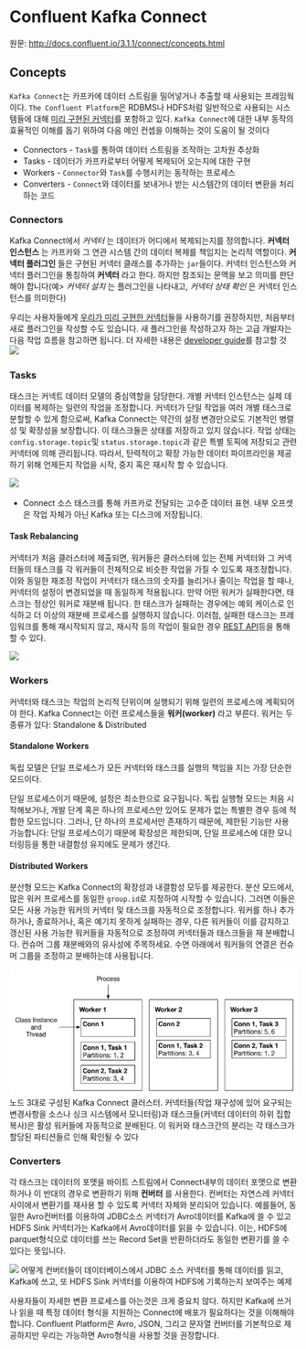 # Confluent Kafka Connect
원문: http://docs.confluent.io/3.1.1/connect/concepts.html

## Concepts
`Kafka Connect`는 카프카에 데이터 스트림을 밀어넣거나 추출할 때 사용되는 프레임웍이다. `The Confluent Platform`은 RDBMS나 HDFS처럼 일반적으로 사용되는 시스템들에 대해 [미리 구현된 커넥터](http://www.confluent.io/product/connectors/)를 포함하고 있다. `Kafka Connect`에 대한 내부 동작의 효율적인 이해를 돕기 위하여 다음 메인 컨셉을 이해하는 것이 도움이 될 것이다

- Connectors - `Task`를 통하여 데이터 스트림을 조작하는 고차원 추상화
- Tasks - 데이터가 카프카로부터 어떻게 복제되어 오는지에 대한 구현
- Workers - `Connector`와 `Task`를 수행시키는 동작하는 프로세스
- Converters - `Connect`와 데이터를 보내거나 받는 시스템간의 데이터 변환을 처리하는 코드

### Connectors
Kafka Connect에서 *커넥터* 는 데이터가 어디에서 복제되는지를 정의합니다. **커넥터 인스턴스** 는 카프카와 그 연관 시스템 간의 데이터 복제를 책임지는 논리적 역할이다. **커넥터 플러그인** 들은 구현된 커넥터 클래스를 추가하는 `jar`들이다. 커넥터 인스턴스와 커넥터 플러그인을 통칭하여 **커넥터** 라고 한다. 하지만 참조되는 문맥을 보고 의미를 판단해야 합니다(예> *커넥터 설치* 는 플러그인을 나타내고, *커넥터 상태 확인* 은 커넥터 인스턴스를 의미한다)

우리는 사용자들에게 [우리가 미리 구현한 커넥터](http://www.confluent.io/product/connectors/)들을 사용하기를 권장하지만, 처음부터 새로 플러그인을 작성할 수도 있습니다. 새 플러그인을 작성하고자 하는 고급 개발자는 다음 작업 흐름을 참고하면 됩니다. 더 자세한 내용은 [developer guide](http://docs.confluent.io/3.1.1/connect/connect_devguide)를 참고할 것
![](../images/kafka_connect/connector-model-simple.png)

### Tasks
태스크는 커넥트 데이터 모델의 중심역할을 담당한다. 개별 커넥터 인스턴스는 실제 데이터를 복제하는 일련의 작업을 조정합니다. 커넥터가 단일 작업을 여러 개별 태스크로 분할할 수 있게 함으로써, Kafka Connect는 약간의 설정 변경만으로도 기본적인 병렬성 및 확장성을 보장합니다. 이 태스크들은 상태를 저장하고 있지 않습니다. 작업 상태는 `config.storage.topic`및 `status.storage.topic`과 같은 특별 토픽에 저장되고 관련 커넥터에 의해 관리됩니다.
따라서, 탄력적이고 확장 가능한 데이터 파이프라인을 제공하기 위해 언제든지 작업을 시작, 중지 혹은 재시작 할 수 있습니다.

![](../images/kafka_connect/data-model-simple.png)
- Connect 소스 태스크를 통해 카프카로 전달되는 고수준 데이터 표현. 내부 오프셋은 작업 자체가 아닌 Kafka 또는 디스크에 저장됩니다.

#### Task Rebalancing
커넥터가 처음 클러스터에 제출되면, 워커들은 클러스터에 있는 전체 커넥터와 그 커넥터들의 태스크를 각 워커들이 전체적으로 비슷한 작업을 가질 수 있도록 재조정합니다.
이와 동일한 재조정 작업이 커넥터가 태스크의 숫자를 늘리거나 줄이는 작업을 할 때나, 커넥터의 설정이 변경되었을 때 동일하게 적용됩니다.
만약 어떤 워커가 실패한다면, 태스크는 정상인 워커로 재분배 됩니다.
한 태스크가 실패하는 경우에는 예외 케이스로 인식하고 더 이상의 재분배 프로세스를 실행하지 않습니다.
이러첨, 실패한 태스크는 프레임워크를 통해 재시작되지 않고, 재시작 등의 작업이 필요한 경우 [REST API](http://docs.confluent.io/3.1.1/connect/managing.html#connect-managing-rest-examples)등을 통해 할 수 있다.

![](../images/kafka_connect/task-failover.png)

### Workers
커넥터와 태스크는 작업의 논리적 단위이며 실행되기 위해 일련의 프로세스에 계획되어야 한다. Kafka Connect는 이런 프로세스들을 **워커(worker)** 라고 부른다.
워커는 두 종류가 있다: Standalone & Distributed

#### Standalone Workers
독립 모델은 단일 프로세스가 모든 커넥터와 태스크를 실행의 책임을 지는 가장 단순한 모드이다.

단일 프로세스이기 때문에, 설정은 최소한으로 요구됩니다. 독립 실행형 모드는 처음 시작해보거나, 개발 단계 혹은 하나의 프로세스만 있어도 문제가 없는 특별한 경우 등에 적합한 모드입니다.
그러나, 단 하나의 프로세서만 존재하기 때문에, 제한된 기능만 사용 가능합니다: 단일 프로세스이기 때문에 확장성은 제한되며, 단일 프로세스에 대한 모니터링등을 통한 내결함성 유지에도 문제가 생긴다.

#### Distributed Workers
분산형 모드는 Kafka Connect의 확장성과 내결함성 모두를 제공한다. 분산 모드에서, 많은 워커 프로세스를 동일한 `group.id`로 지정하여 시작할 수 있습니다.
그러면 이들은 모든 사용 가능한 워커의 커넥터 및 태스크를 자동적으로 조정합니다. 워커를 하나 추가하거나, 종료하거나, 혹은 예기치 못하게 실패하는 경우, 다른 워커들이 이를 감지하고 갱신된 사용 가능한 워커들을 자동적으로 조정하여 커넥터들과 태스크들을 재 분배합니다.
컨슈머 그룹 재분배와의 유사성에 주목하세요. 수면 아래에서 워커들의 연결은 컨슈머 그룹을 조정하고 분배하는데 사용됩니다.

![](../images/kafka_connect/worker-model-basics.png)
노드 3대로 구성된 Kafka Connect 클러스터. 커넥터들(작업 재구성에 있어 요구되는 변경사항을 소스나 싱크 시스템에서 모니터링)과 태스크들(커넥터 데이터의 하위 집합 복사)은 활성 워커들에 자동적으로 분배된다. 이 워커와 태스크간의 분리는 각 태스크가 할당된 파티션들르 인해 확인될 수 있다

### Converters
각 태스크는 데이터의 포맷을 바이트 스트림에서 Connect내부의 데이터 포맷으로 변환하거나 이 반대의 경우로 변환하기 위해 **컨버터** 를 사용한다.
컨버터는 자연스레 커넥터 사이에서 변환기를 재사용 할 수 있도록 커넥터 자체와 분리되어 있습니다.
예를들어, 동일한 Avro컨버터를 이용하여 JDBC소스 커넥터가 Avro데이터를 Kafka에 쓸 수 있고 HDFS Sink 커넥터가는 Kafka에서 Avro데이터를 읽을 수 있습니다. 이는, HDFS에 parquet형식으로 데이터를 쓰는 Record Set을 반환하더라도 동일한 변환기를 쓸 수 있다는 뜻입니다.

![](../images/kafka_connect/converter-basics.png)
어떻게 컨버터들이 데이터베이스에서 JDBC 소스 커넥터를 통해 데이터를 읽고, Kafka에 쓰고, 또 HDFS Sink 커넥터를 이용하여 HDFS에 기록하는지 보여주는 예제

사용자들이 자세한 변환 프로세스를 아는것은 크게 중요치 않다. 하지만 Kafka에 쓰거나 읽을 때 특정 데이터 형식을 지원하는 Connect에 배포가 필요하다는 것을 이해해야 합니다.
Confluent Platform은 Avro, JSON, 그리고 문자열 컨버터를 기본적으로 제공하지만 우리는 가능하면 Avro형식을 사용할 것을 권장합니다.
